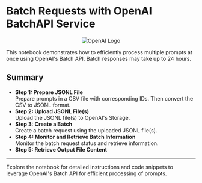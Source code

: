 # Batch Requests with OpenAI BatchAPI Service

<p align="center">
  <img src="https://openai.com/favicon.ico" alt="OpenAI Logo">
</p>

This notebook demonstrates how to efficiently process multiple prompts at once using OpenAI's Batch API. Batch responses may take up to 24 hours.

## Summary

- **Step 1: Prepare JSONL File**  
  Prepare prompts in a CSV file with corresponding IDs. Then convert the CSV to JSONL format.
- **Step 2: Upload JSONL File(s)**  
  Upload the JSONL file(s) to OpenAI's Storage.
- **Step 3: Create a Batch**  
  Create a batch request using the uploaded JSONL file(s).
- **Step 4: Monitor and Retrieve Batch Information**  
  Monitor the batch request status and retrieve information.
- **Step 5: Retrieve Output File Content**

---

Explore the notebook for detailed instructions and code snippets to leverage OpenAI's Batch API for efficient processing of prompts.
